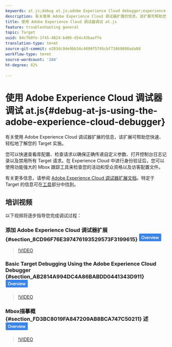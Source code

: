 ```yaml
---
keywords: at.js;debug at.js;adobe Experience Cloud debugger;experience cloud debugger;mbox trace;mbox highlight;debug;debugging
description: 有关使用 Adobe Experience Cloud 调试器扩展的信息，该扩展可帮助您快速、轻松地了解您的 Target 实施。
title: 使用 Adobe Experience Cloud 调试器调试 at.js
feature: troubleshooting general
topic: Target
uuid: 04cfb0fe-1f45-4824-bd06-d54c43baaffe
translation-type: tm+mt
source-git-commit: e203dc94e9bb34c4090f5795cbf73869808ada88
workflow-type: tm+mt
source-wordcount: '184'
ht-degree: 82%

---
```



# 使用 Adobe Experience Cloud 调试器调试 at.js{#debug-at-js-using-the-adobe-experience-cloud-debugger}

有关使用 Adobe Experience Cloud 调试器扩展的信息，该扩展可帮助您快速、轻松地了解您的 Target 实施。

您可以快速查看库配置、检查请求以确保正确传递自定义参数、打开控制台日志记录以及禁用所有 Target 请求。在 Experience Cloud 中进行身份验证后，您可以使用功能强大的 Mbox 跟踪工具来检查您的活动和受众资格以及访客配置文件。

有关更多信息，请参阅 [Adobe Experience Cloud 调试器扩展文档](https://docs.adobe.com/content/help/en/debugger/using/experience-cloud-debugger.html)。特定于 Target 的信息可在[工具](https://docs.adobe.com/content/help/en/debugger/using/tools.html)部分中找到。

## 培训视频

以下视频将逐步指导您完成调试过程：

### 添加 Adobe Experience Cloud 调试器扩展 {#section_8CD96F76E397476193529573F3199615} ![概述徽章](/help/assets/overview.png)

>[!VIDEO](https://video.tv.adobe.com/v/23114/)

### Basic Target Debugging Using the Adobe Experience Cloud Debugger {#section_AB2814A994DC4A86BABDD0441343D911} ![Overview badge](/help/assets/overview.png)

>[!VIDEO](https://video.tv.adobe.com/v/23115/)

### Mbox描摹概 {#section_FD3BC8019FA847209AB8BCA747C50211} 述 ![徽章](/help/assets/overview.png)

>[!VIDEO](https://video.tv.adobe.com/v/23113/)
